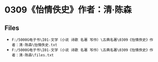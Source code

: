 # 0309《怡情佚史》作者：清·陈森

## Files

- `F:/5000G电子书\I01-文学（小说 诗歌 名著 写作）\古典名著\0309《怡情佚史》作者：清·陈森\怡情佚史.txt`
- `F:/5000G电子书\I01-文学（小说 诗歌 名著 写作）\古典名著\0309《怡情佚史》作者：清·陈森\files.txt`
